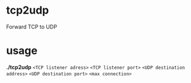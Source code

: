 # tcp2udp
Forward TCP to UDP

# usage
**./tcp2udp** `<TCP listener adress>` `<TCP listener port>` `<UDP destination address>` `<UDP destination port>` `<max connection>`
